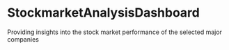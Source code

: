 # StockmarketAnalysisDashboard
Providing insights into the stock market performance of the selected major companies
